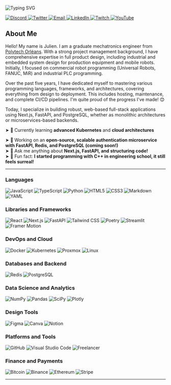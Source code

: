 <!-- Profile Header with Typing Effect -->

<p>
  <img src="https://readme-typing-svg.demolab.com?font=Tourney&weight=200&size=160&duration=2500&pause=5000&color=6A00FF&center=true&vCenter=true&width=1000&height=200&lines=Welcome+%F0%9F%91%8B" alt="Typing SVG" />
</p>

<!-- Social Media Links -->

<p>
  <a href="https://discord.gg/R92FSa66" target="_blank">
    <img src="https://img.shields.io/badge/Discord-5865F2.svg?style=for-the-badge&logo=discord&logoColor=white" alt="Discord" />
  </a>
  <a href="https://x.com/HellKaiser45" target="_blank">
    <img src="https://img.shields.io/badge/Twitter-%231DA1F2.svg?style=for-the-badge&logo=twitter&logoColor=white" alt="Twitter" />
  </a>
  <a href="mailto:julien.delage0@gmail.com">
    <img src="https://img.shields.io/badge/Email-D14836?style=for-the-badge&logo=gmail&logoColor=white" alt="Email" />
  </a>
  <a href="https://www.linkedin.com/in/julien-delage-5a251a296/" target="_blank">
    <img src="https://img.shields.io/badge/LinkedIn-%230077B5.svg?style=for-the-badge&logo=linkedin&logoColor=white" alt="LinkedIn" />
  </a>
  <a href="https://www.twitch.tv/julienjde" target="_blank">
    <img src="https://img.shields.io/badge/Twitch-9146FF.svg?style=for-the-badge&logo=twitch&logoColor=white" alt="Twitch" />
  </a>
  <a href="https://www.youtube.com/@julienJDE" target="_blank">
    <img src="https://img.shields.io/badge/YouTube-FF0000.svg?style=for-the-badge&logo=youtube&logoColor=white" alt="YouTube" />
  </a>
</p>

<!-- Introduction and About Me -->

## About Me

Hello! My name is Julien. I am a graduate mechatronics engineer from [Polytech Orléans](https://www.univ-orleans.fr/fr/polytech). With a strong project management background, I have comprehensive expertise in full product design, including industrial and embedded system design for production equipment and mobile robots. Initially, I focused on commercial robot programming (Universal Robots, FANUC, MiR) and industrial PLC programming.

Over the past five years, I have dedicated myself to mastering various programming languages, frameworks, and architectures, covering everything from design to deployment. This includes hosting, maintenance, and complete CI/CD pipelines. I'm quite proud of the progress I've made! 😊

Today, I specialize in building robust, web-based full-stack applications using Next.js, FastAPI, and PostgreSQL, whether as monolithic architectures or microservices-based backends.

➤ 🌱 Currently learning **advanced Kubernetes** and **cloud architectures**<br />

➤ 🔭 Working on an **open-source, scalable authentication microservice with FastAPI, Redis, and PostgreSQL (coming soon!)**<br />
➤ 💬 Ask me anything about **Next.js, FastAPI, and structuring code!**<br />
➤ 🧩 Fun fact: **I started programming with C++ in engineering school, it still feels surreal!**<br />

---

### Languages

<p>
  <img src="https://img.shields.io/badge/JavaScript-F7DF1E.svg?style=for-the-badge&logo=javascript&logoColor=black" alt="JavaScript" />
  <img src="https://img.shields.io/badge/TypeScript-3178C6.svg?style=for-the-badge&logo=typescript&logoColor=white" alt="TypeScript" />
  <img src="https://img.shields.io/badge/Python-3776AB.svg?style=for-the-badge&logo=python&logoColor=white" alt="Python" />
  <img src="https://img.shields.io/badge/HTML5-E34F26.svg?style=for-the-badge&logo=html5&logoColor=white" alt="HTML5" />
  <img src="https://img.shields.io/badge/CSS3-1572B6.svg?style=for-the-badge&logo=css3&logoColor=white" alt="CSS3" />
  <img src="https://img.shields.io/badge/Markdown-000000.svg?style=for-the-badge&logo=markdown&logoColor=white" alt="Markdown" />
  <img src="https://img.shields.io/badge/YAML-CB171E.svg?style=for-the-badge&logo=yaml&logoColor=white" alt="YAML" />
</p>

### Libraries and Frameworks

<p>
  <img src="https://img.shields.io/badge/React-61DAFB.svg?style=for-the-badge&logo=react&logoColor=black" alt="React" />
  <img src="https://img.shields.io/badge/Next.js-000000.svg?style=for-the-badge&logo=nextdotjs&logoColor=white" alt="Next.js" />
  <img src="https://img.shields.io/badge/FastAPI-009688.svg?style=for-the-badge&logo=fastapi&logoColor=white" alt="FastAPI" />
  <img src="https://img.shields.io/badge/TailwindCSS-38B2AC.svg?style=for-the-badge&logo=tailwind-css&logoColor=white" alt="Tailwind CSS" />
  <img src="https://img.shields.io/badge/Poetry-60A5FA.svg?style=for-the-badge&logo=poetry&logoColor=white" alt="Poetry" />
  <img src="https://img.shields.io/badge/Streamlit-FF4B4B.svg?style=for-the-badge&logo=streamlit&logoColor=white" alt="Streamlit" />
  <img src="https://img.shields.io/badge/Framer%20Motion-0055FF.svg?style=for-the-badge&logo=framer&logoColor=white" alt="Framer Motion" />
</p>

### DevOps and Cloud

<p>
  <img src="https://img.shields.io/badge/Docker-2496ED.svg?style=for-the-badge&logo=docker&logoColor=white" alt="Docker" />
  <img src="https://img.shields.io/badge/Kubernetes-326CE5.svg?style=for-the-badge&logo=kubernetes&logoColor=white" alt="Kubernetes" />
  <img src="https://img.shields.io/badge/Proxmox-E57000.svg?style=for-the-badge&logo=proxmox&logoColor=white" alt="Proxmox" />
  <img src="https://img.shields.io/badge/Linux-FCC624.svg?style=for-the-badge&logo=linux&logoColor=black" alt="Linux" />
</p>

### Databases and Backend

<p>
  <img src="https://img.shields.io/badge/Redis-DC382D.svg?style=for-the-badge&logo=redis&logoColor=white" alt="Redis" />
  <img src="https://img.shields.io/badge/PostgreSQL-4169E1.svg?style=for-the-badge&logo=postgresql&logoColor=white" alt="PostgreSQL" />
</p>

### Data Science and Analytics

<p>
  <img src="https://img.shields.io/badge/NumPy-013243.svg?style=for-the-badge&logo=numpy&logoColor=white" alt="NumPy" />
  <img src="https://img.shields.io/badge/Pandas-150458.svg?style=for-the-badge&logo=pandas&logoColor=white" alt="Pandas" />
  <img src="https://img.shields.io/badge/SciPy-8CAAE6.svg?style=for-the-badge&logo=scipy&logoColor=white" alt="SciPy" />
  <img src="https://img.shields.io/badge/Plotly-3F4F75.svg?style=for-the-badge&logo=plotly&logoColor=white" alt="Plotly" />
</p>

### Design Tools

<p>
  <img src="https://img.shields.io/badge/Figma-F24E1E.svg?style=for-the-badge&logo=figma&logoColor=white" alt="Figma" />
  <img src="https://img.shields.io/badge/Canva-00C4CC.svg?style=for-the-badge&logo=canva&logoColor=white" alt="Canva" />
  <img src="https://img.shields.io/badge/Notion-000000.svg?style=for-the-badge&logo=notion&logoColor=white" alt="Notion" />
</p>

### Platforms and Tools

<p>
  <img src="https://img.shields.io/badge/GitHub-181717.svg?style=for-the-badge&logo=github&logoColor=white" alt="GitHub" />
  <img src="https://img.shields.io/badge/Visual%20Studio%20Code-007ACC.svg?style=for-the-badge&logo=visual-studio-code&logoColor=white" alt="Visual Studio Code" />
  <img src="https://img.shields.io/badge/Freelancer-29B2FE.svg?style=for-the-badge&logo=freelancer&logoColor=white" alt="Freelancer" />
</p>

### Finance and Payments

<p>
  <img src="https://img.shields.io/badge/Bitcoin-F7931A.svg?style=for-the-badge&logo=bitcoin&logoColor=white" alt="Bitcoin" />
  <img src="https://img.shields.io/badge/Binance-F0B90B.svg?style=for-the-badge&logo=binance&logoColor=white" alt="Binance" />
  <img src="https://img.shields.io/badge/Ethereum-3C3C3D.svg?style=for-the-badge&logo=ethereum&logoColor=white" alt="Ethereum" />
  <img src="https://img.shields.io/badge/Stripe-008CDD.svg?style=for-the-badge&logo=stripe&logoColor=white" alt="Stripe" />
</p>

---

